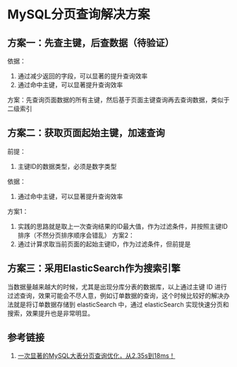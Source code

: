 # MySQL分页查询解决方案



## 方案一：先查主键，后查数据（待验证）

依据：
1. 通过减少返回的字段，可以显著的提升查询效率
2. 通过命中主键，可以显著提升查询效率

方案：先查询页面数据的所有主键，然后基于页面主键查询再去查询数据，类似于二级索引


## 方案二：获取页面起始主键，加速查询

前提：
1. 主键ID的数据类型，必须是数字类型

依据：
1. 通过命中主键，可以显著提升查询效率

方案1：
1. 实践的思路就是取上一次查询结果的ID最大值，作为过滤条件，并按照主键ID排序（不然分页排序顺序会错乱）
方案2：
1. 通过计算求取当前页面的起始主键ID，作为过滤条件，但前提是



## 方案三：采用ElasticSearch作为搜索引擎

当数据量越来越大的时候，尤其是出现分库分表的数据库，以上通过主键 ID 进行过滤查询，效果可能会不尽人意，例如订单数据的查询，这个时候比较好的解决办法就是将订单数据存储到 elasticSearch 中，通过 elasticSearch 实现快速分页和搜索，效果提升也是非常明显。


## 参考链接

1. [一次显著的MySQL大表分页查询优化，从2.35s到18ms！](https://mp.weixin.qq.com/s/s16EYc0-4It0NfioXMjz3w)